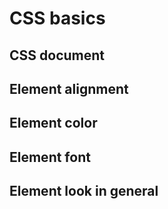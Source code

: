 # CSS basics
## CSS document
## Element alignment
## Element color
## Element font
## Element look in general
